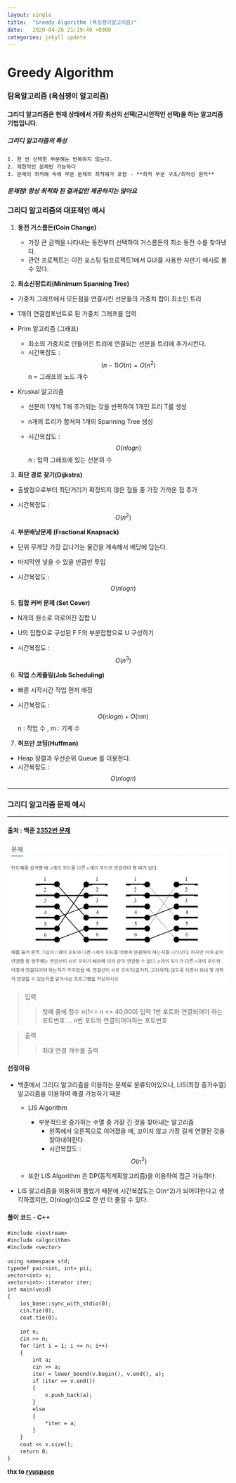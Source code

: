 ```yaml
---
layout: single
title:  "Greedy Algorithm (욕심쟁이알고리즘)"
date:   2020-04-26 21:19:40 +0900
categories: jekyll update
---
```



Greedy Algorithm
==============

### 탐욕알고리즘 (욕심쟁이 알고리즘)

#### 그리디 알고리즘은 현재 상태에서 가장 최선의 선택(근시안적인 선택)을 하는 알고리즘 기법입니다.

##### 그리디 알고리즘의 특성
	1. 한 번 선택한 부분해는 번복하지 않는다.
	2. 제한적인 문제만 가능하다
	3. 문제의 최적해 속에 부분 문제의 최적해가 포함 - **최적 부분 구조/최적성 원칙**

#### *문제점! 항상 최적화 된 결과값만 제공하지는 않아요*



### 그리디 알고리즘의 대표적인 예시

1. **동전 거스름돈(Coin Change)**
	- 가장 큰 금액을 나타내는 동전부터 선택하여 거스름돈의 최소 동전 수를 찾아낸다.
	- 관련 프로젝트는 이전 포스팅 팀프로젝트1에서 GUI를 사용한 자판기 예시로 볼 수 있다.
	
	
	
2. **최소신장트리(Minimum Spanning Tree)**

  - 가중치 그래프에서 모든점을 연결시킨 선분들의 가중치 합이 최소인 트리
  	
  - 1개의 연결컴포넌트로 된 가중치 그래프를 입력
  	
  - Prim 알고리즘 (그래프)
  	- 최소의 가중치로 만들어진 트리에 연결되는 선분을 트리에 추가시킨다.
  	- 시간복잡도 : $$(n-1) O(n) = O(n^2)$$
  	n = 그래프의 노드 개수

  - Kruskal 알고리즘
  	- 선분이 1개씩 T에 추가되는 것을 반복하여 1개인 트리 T를 생성
  	
  	- n개의 트리가 합쳐져 1개의 Spanning Tree 생성
  	
  	- 시간복잡도 : $$ O(nlogn) $$ 
  	  n : 입력 그래프에 있는 선분의 수
  	
  	  

3. **최단 경로 찾기(Dijkstra)**

  - 출발점으로부터 최단거리가 확정되지 않은 점들 중 가장 가까운 점 추가

  - 시간복잡도 : $$ O(n^2)$$

    

4. **부분배낭문제 (Fractional Knapsack)**

  - 단위 무게당 가장 값나가는 물건을 계속해서 배당에 담는다. 

  - 마지막엔 넣을 수 있을 만큼만 투입

  - 시간복잡도 : $$ O(nlogn)$$

    

5. **집합 커버 문제 (Set Cover)**
  - N개의 원소로 이로어진 집합 U

  - U의 집합으로 구성된 F
    F의 부분잡합으로 U 구성하기

  - 시간복잡도 : $$ O(n^3)$$

    

6. **작업 스케줄링(Job Scheduling)**

  - 빠른 시작시간 작업 먼저 배정

  - 시간복잡도 : $$ O(nlogn) + O(mn)$$
    n : 작업 수 , m : 기계 수 

    

7. **허프만 코딩(Huffman)**

  - Heap 정렬과 우선순위 Queue 를 이용한다.
  - 시간복잡도 : $$ O(nlogn)$$



-------------------------------------------

### 그리디 알고리즘 문제 예시

---------------

#### 출처 : 백준 [2352번 문제](https://www.acmicpc.net/problem/2352)

![problemImage](https://github.com/GowoonJ/GowoonJ.github.io/blob/master/assets/image/baekjoon_2352_problem.jpg)


> 입력
>
> > 첫째 줄에 정수 n(1<= n <= 40,000) 입력
> > 1번 포트와 연결되어야 하는 포트번호 ... n번 포트와 연결되어야하는 포트번호

> 출력
>
> > 최대 연결 개수를 출력

#### **선정이유** 
- 백준에서 그리디 알고리즘을 이용하는 문제로 분류되어있으나, LIS(최장 증가수열)알고리즘을 이용하여 해결 가능하기 때문
	- LIS Algorithm
		- 부분적으로 증가하는 수열 중 가장 긴 것을 찾아내는 알고리즘
			- 왼쪽에서 오른쪽으로 이어졌을 때, 꼬이지 않고 가장 길게 연결된 것을 찾아내야한다.
			- 시간복잡도 : $$O(n^2)$$
		
	- 또한 LIS Algorithm 은 DP(동적계획알고리즘)을 이용하여 접근 가능하다.

- LIS 알고리즘을 이용하여 풀었기 때문에 시간복잡도는 O(n^2)가 되어야한다고 생각하겠지만, O(nlog(n))으로 한 번 더 줄일 수 있다. 

#### 풀이 코드 - C++
~~~~
#include <iostream>
#include <algorithm>
#include <vector>

using namespace std;
typedef pair<int, int> pii;
vector<int> v;
vector<int>::iterator iter;
int main(void)
{
	ios_base::sync_with_stdio(0);
	cin.tie(0);
	cout.tie(0);

	int n;
	cin >> n;
	for (int i = 1; i <= n; i++)
	{
		int a;
		cin >> a;
		iter = lower_bound(v.begin(), v.end(), a);
		if (iter == v.end())
		{
			v.push_back(a);
		}
		else
		{
			*iter = a;
		}
	}
	cout << v.size();
	return 0;
}
~~~~

**thx to [ryuspace](https://github.com/ryuspace)**